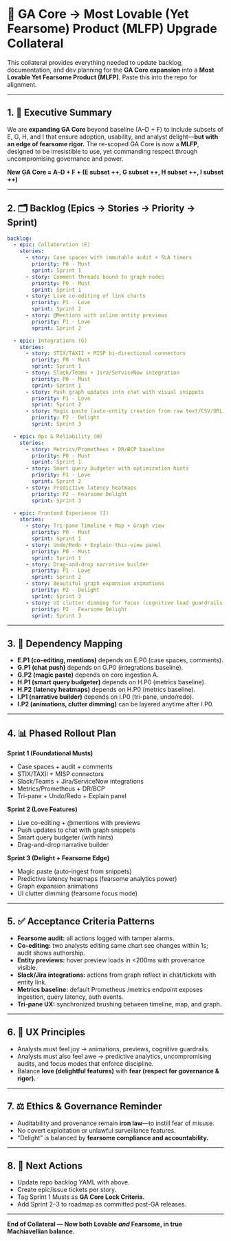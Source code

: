 # 🌟 GA Core → Most Lovable (Yet Fearsome) Product (MLFP) Upgrade Collateral

This collateral provides everything needed to update backlog, documentation, and dev planning for the **GA Core expansion** into a **Most Lovable Yet Fearsome Product (MLFP)**. Paste this into the repo for alignment.

---

## 1. 📜 Executive Summary
We are **expanding GA Core** beyond baseline (A–D + F) to include subsets of E, G, H, and I that ensure adoption, usability, and analyst delight—**but with an edge of fearsome rigor.** The re-scoped GA Core is now a **MLFP**, designed to be irresistible to use, yet commanding respect through uncompromising governance and power.

**New GA Core = A–D + F + (E subset ++, G subset ++, H subset ++, I subset ++)**

---

## 2. 🗂️ Backlog (Epics → Stories → Priority → Sprint)

```yaml
backlog:
  - epic: Collaboration (E)
    stories:
      - story: Case spaces with immutable audit + SLA timers
        priority: P0 - Must
        sprint: Sprint 1
      - story: Comment threads bound to graph nodes
        priority: P0 - Must
        sprint: Sprint 1
      - story: Live co-editing of link charts
        priority: P1 - Love
        sprint: Sprint 2
      - story: @Mentions with inline entity previews
        priority: P1 - Love
        sprint: Sprint 2

  - epic: Integrations (G)
    stories:
      - story: STIX/TAXII + MISP bi-directional connectors
        priority: P0 - Must
        sprint: Sprint 1
      - story: Slack/Teams + Jira/ServiceNow integration
        priority: P0 - Must
        sprint: Sprint 1
      - story: Push graph updates into chat with visual snippets
        priority: P1 - Love
        sprint: Sprint 2
      - story: Magic paste (auto-entity creation from raw text/CSV/URL)
        priority: P2 - Delight
        sprint: Sprint 3

  - epic: Ops & Reliability (H)
    stories:
      - story: Metrics/Prometheus + DR/BCP baseline
        priority: P0 - Must
        sprint: Sprint 1
      - story: Smart query budgeter with optimization hints
        priority: P1 - Love
        sprint: Sprint 2
      - story: Predictive latency heatmaps
        priority: P2 - Fearsome Delight
        sprint: Sprint 3

  - epic: Frontend Experience (I)
    stories:
      - story: Tri-pane Timeline + Map + Graph view
        priority: P0 - Must
        sprint: Sprint 1
      - story: Undo/Redo + Explain-this-view panel
        priority: P0 - Must
        sprint: Sprint 1
      - story: Drag-and-drop narrative builder
        priority: P1 - Love
        sprint: Sprint 2
      - story: Beautiful graph expansion animations
        priority: P2 - Delight
        sprint: Sprint 3
      - story: UI clutter dimming for focus (cognitive load guardrails)
        priority: P2 - Fearsome Delight
        sprint: Sprint 3
```

---

## 3. 🔗 Dependency Mapping

- **E.P1 (co-editing, mentions)** depends on E.P0 (case spaces, comments).
- **G.P1 (chat push)** depends on G.P0 (integrations baseline).
- **G.P2 (magic paste)** depends on core ingestion A.
- **H.P1 (smart query budgeter)** depends on H.P0 (metrics baseline).
- **H.P2 (latency heatmaps)** depends on H.P0 (metrics baseline).
- **I.P1 (narrative builder)** depends on I.P0 (tri-pane, undo/redo).
- **I.P2 (animations, clutter dimming)** can be layered anytime after I.P0.

---

## 4. 📊 Phased Rollout Plan

**Sprint 1 (Foundational Musts)**
- Case spaces + audit + comments
- STIX/TAXII + MISP connectors
- Slack/Teams + Jira/ServiceNow integrations
- Metrics/Prometheus + DR/BCP
- Tri-pane + Undo/Redo + Explain panel

**Sprint 2 (Love Features)**
- Live co-editing + @mentions with previews
- Push updates to chat with graph snippets
- Smart query budgeter (with hints)
- Drag-and-drop narrative builder

**Sprint 3 (Delight + Fearsome Edge)**
- Magic paste (auto-ingest from snippets)
- Predictive latency heatmaps (fearsome analytics power)
- Graph expansion animations
- UI clutter dimming (fearsome focus mode)

---

## 5. ✅ Acceptance Criteria Patterns
- **Fearsome audit:** all actions logged with tamper alarms.
- **Co-editing:** two analysts editing same chart see changes within 1s; audit shows authorship.
- **Entity previews:** hover preview loads in <200ms with provenance visible.
- **Slack/Jira integrations:** actions from graph reflect in chat/tickets with entity link.
- **Metrics baseline:** default Prometheus /metrics endpoint exposes ingestion, query latency, auth events.
- **Tri-pane UX:** synchronized brushing between timeline, map, and graph.

---

## 6. 🎨 UX Principles
- Analysts must feel joy → animations, previews, cognitive guardrails.
- Analysts must also feel awe → predictive analytics, uncompromising audits, and focus modes that enforce discipline.
- Balance **love (delightful features)** with **fear (respect for governance & rigor).**

---

## 7. ⚖️ Ethics & Governance Reminder
- Auditability and provenance remain **iron law**—to instill fear of misuse.
- No covert exploitation or unlawful surveillance features.
- “Delight” is balanced by **fearsome compliance and accountability.**

---

## 8. 📌 Next Actions
- Update repo backlog YAML with above.
- Create epic/issue tickets per story.
- Tag Sprint 1 Musts as **GA Core Lock Criteria.**
- Add Sprint 2–3 to roadmap as committed post-GA releases.

---

**End of Collateral — Now both Lovable *and* Fearsome, in true Machiavellian balance.**

